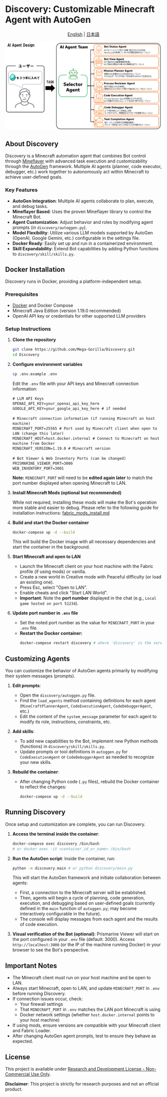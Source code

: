 # Discovery: Customizable Minecraft Agent with AutoGen

<div align="center">

[English](README.md) | [日本語](README-jp.md)

![MinecraftAI](https://github.com/Mega-Gorilla/Discovery/blob/main/images/MinecraftAI.png?raw=true)
</div>

## About Discovery

Discovery is a Minecraft automation agent that combines Bot control through [Mineflayer](https://github.com/PrismarineJS/mineflayer) with advanced task execution and customizability through the [AutoGen](https://github.com/microsoft/autogen) framework. Multiple AI agents (planner, code executor, debugger, etc.) work together to autonomously act within Minecraft to achieve user-defined goals.

### Key Features

- **AutoGen Integration**: Multiple AI agents collaborate to plan, execute, and debug tasks.
- **Mineflayer Based**: Uses the proven Mineflayer library to control the Minecraft Bot.
- **Agent Customization**: Adjust behavior and roles by modifying agent prompts (in `discovery/autoggen.py`).
- **Model Flexibility**: Utilize various LLM models supported by AutoGen (OpenAI, Google Gemini, etc.) configurable in the settings file.
- **Docker Ready**: Easily set up and run in a containerized environment.
- **Skill Expandability**: Extend Bot capabilities by adding Python functions to `discovery/skill/skills.py`.

## Docker Installation

Discovery runs in Docker, providing a platform-independent setup.

### Prerequisites

- [Docker](https://www.docker.com/products/docker-desktop/) and Docker Compose
- Minecraft Java Edition (version 1.19.0 recommended)
- OpenAI API key or credentials for other supported LLM providers

### Setup Instructions

1. **Clone the repository**
   ```bash
   git clone https://github.com/Mega-Gorilla/Discovery.git
   cd Discovery
   ```

2. **Configure environment variables**
   ```bash
   cp .env.example .env
   ```
   
   Edit the `.env` file with your API keys and Minecraft connection information:
   ```dotenv
   # LLM API Keys
   OPENAI_API_KEY=your_openai_api_key_here
   GOOGLE_API_KEY=your_google_api_key_here # if needed

   # Minecraft connection information (if running Minecraft on host machine)
   MINECRAFT_PORT=25565 # Port used by Minecraft client when open to LAN (change this later)
   MINECRAFT_HOST=host.docker.internal # Connect to Minecraft on host machine from Docker
   MINECRAFT_VERSION=1.19.0 # Minecraft version

   # Bot Viewer & Web Inventory Ports (can be changed)
   PRISMARINE_VIEWER_PORT=3000
   WEB_INVENTORY_PORT=3001
   ```
   **Note:** `MINECRAFT_PORT` will need to be **edited again later** to match the port number displayed when opening Minecraft to LAN.

3. **Install Minecraft Mods (optional but recommended)**

   While not required, installing these mods will make the Bot's operation more stable and easier to debug.
   Please refer to the following guide for installation instructions:
   [fabric_mods_install.md](docs/fabric_mods_install.md)

4. **Build and start the Docker container**
   ```bash
   docker-compose up -d --build
   ```
   
   This will build the Docker image with all necessary dependencies and start the container in the background.

5. **Start Minecraft and open to LAN**
   - Launch the Minecraft client on your host machine with the Fabric profile (if using mods) or vanilla.
   - Create a new world in Creative mode with Peaceful difficulty (or load an existing one).
   - Press Esc, select "Open to LAN".
   - Enable cheats and click "Start LAN World".
   - **Important**: Note the **port number** displayed in the chat (e.g., `Local game hosted on port 51234`).

6. **Update port number in `.env` file**
   - Set the noted port number as the value for `MINECRAFT_PORT` in your `.env` file.
   - **Restart the Docker container:**
     ```bash
     docker-compose restart discovery # where 'discovery' is the service name defined in docker-compose.yml
     ```

## Customizing Agents

You can customize the behavior of AutoGen agents primarily by modifying their system messages (prompts).

1. **Edit prompts**:
   - Open the `discovery/autoggen.py` file.
   - Find the `load_agents` method containing definitions for each agent (`MineCraftPlannerAgent`, `CodeExecutionAgent`, `CodeDebuggerAgent`, etc.)
   - Edit the content of the `system_message` parameter for each agent to modify its role, instructions, constraints, etc.

2. **Add skills**:
   - To add new capabilities to the Bot, implement new Python methods (functions) in `discovery/skill/skills.py`.
   - Update prompts or tool definitions in `autoggen.py` for `CodeExecutionAgent` or `CodeDebuggerAgent` as needed to recognize your new skills.

3. **Rebuild the container**:
   - After changing Python code (`.py` files), rebuild the Docker container to reflect the changes:
     ```bash
     docker-compose up -d --build
     ```

## Running Discovery

Once setup and customization are complete, you can run Discovery.

1. **Access the terminal inside the container**:
   ```bash
   docker-compose exec discovery /bin/bash
   # or docker exec -it <container_id_or_name> /bin/bash
   ```

2. **Run the AutoGen script**:
   Inside the container, run:
   ```bash
   python -m discovery.main # or python discovery/main.py
   ```

   This will start the AutoGen framework and initiate collaboration between agents:
   - First, a connection to the Minecraft server will be established.
   - Then, agents will begin a cycle of planning, code generation, execution, and debugging based on user-defined goals (currently defined in the `main` function of `autoggen.py`; may become interactively configurable in the future).
   - The console will display messages from each agent and the results of code execution.

3. **Visual verification of the Bot (optional)**:
   Prismarine Viewer will start on the port configured in your `.env` file (default: 3000). Access `http://localhost:3000` (or the IP of the machine running Docker) in your browser to see the Bot's perspective.

## Important Notes

- The Minecraft client must run on your host machine and be open to LAN.
- Always start Minecraft, open to LAN, and update `MINECRAFT_PORT` in `.env` before running Discovery.
- If connection issues occur, check:
  - Your firewall settings
  - That `MINECRAFT_PORT` in `.env` matches the LAN port Minecraft is using
  - Docker network settings (whether `host.docker.internal` points to your host machine)
- If using mods, ensure versions are compatible with your Minecraft client and Fabric Loader.
- After changing AutoGen agent prompts, test to ensure they behave as expected.

## License

This project is available under [Research and Development License - Non-Commercial Use Only](LICENSE).

**Disclaimer**: This project is strictly for research purposes and not an official product.
